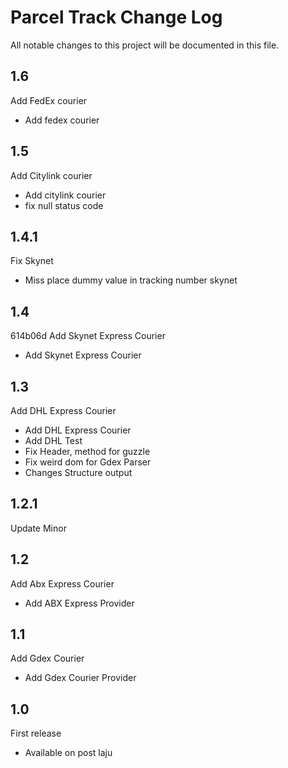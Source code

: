 # Parcel Track Change Log

All notable changes to this project will be documented in this file.

## 1.6
Add FedEx courier

- Add fedex courier

## 1.5
Add Citylink courier

- Add citylink courier
- fix null status code
 
## 1.4.1
Fix Skynet
- Miss place dummy value in tracking number skynet
 
 
## 1.4
 614b06d
Add Skynet Express Courier
- Add Skynet Express Courier


## 1.3
Add DHL Express Courier

- Add DHL Express Courier
- Add DHL Test
- Fix Header, method for guzzle
- Fix weird dom for Gdex Parser
- Changes Structure output
 
## 1.2.1
Update Minor


## 1.2
Add Abx Express Courier
- Add ABX Express Provider

## 1.1
Add Gdex Courier
- Add Gdex Courier Provider

## 1.0
First release
- Available on post laju
